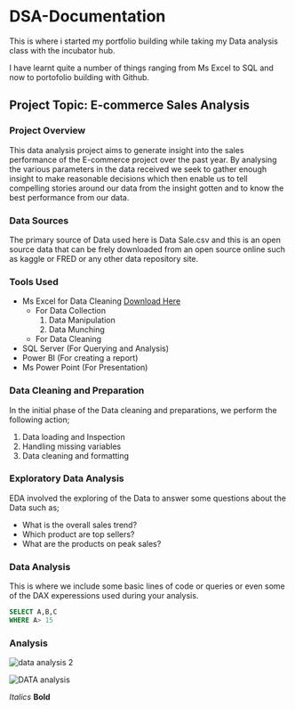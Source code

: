 # DSA-Documentation

This is where i started my portfolio building while taking my Data analysis class with the incubator hub.

I have learnt quite a number of things ranging from Ms Excel to SQL and now to portofolio building with Github.

## Project Topic: E-commerce Sales Analysis

### Project Overview
This data analysis project aims to generate insight into the sales performance of the E-commerce project over the past year. By analysing the various parameters in the data received we seek to gather enough insight to make reasonable decisions which then enable us to tell compelling stories around our data from the insight gotten and to know the best performance from our data. 

### Data Sources
The primary source of Data used here is Data Sale.csv and this is an open source data that can be frely downloaded from an open source online such as kaggle or FRED or any other data repository site.

### Tools Used
- Ms Excel for Data Cleaning [Download Here](https://www.microsoft.com)
    - For Data Collection
      1. Data Manipulation
      2. Data Munching
    - For Data Cleaning
- SQL Server (For Querying and Analysis)
- Power BI (For creating a report)
- Ms Power Point (For Presentation) 

### Data Cleaning and Preparation
In the initial phase of the Data cleaning and preparations, we perform the following action; 
1. Data loading and Inspection
2. Handling missing variables
3. Data cleaning and formatting

### Exploratory Data Analysis
EDA involved the exploring of the Data to answer some questions about the Data such as;
- What is the overall sales trend?
- Which product are top sellers?
- What are the products on peak sales?

### Data Analysis
This is where we include some basic lines of code or queries or even some of the DAX experessions used during your analysis.


```SQL 
SELECT A,B,C
WHERE A> 15

```

### Analysis

 
![data analysis 2](https://github.com/user-attachments/assets/11635446-5fd8-4553-a2c8-f3fa50da55d3)


![DATA analysis](https://github.com/user-attachments/assets/10ae7bb8-31f9-4d95-8128-52df75a31625)


*Italics*
**Bold** 

